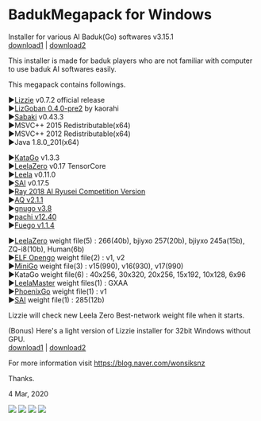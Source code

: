 # BadukMegapack for Windows
Installer for various AI Baduk(Go) softwares v3.15.1<br>
<a href="https://drive.google.com/uc?export=download&id=1I4Cyj-SxBMCSXiUoMj1s58rnplNvBKC7">download1</a> | <a href="http://naver.me/5hZHddsY">download2</a>

This installer is made for baduk players who are not familiar with computer to use baduk AI softwares easily.

This megapack contains followings.

▶<a href="https://github.com/featurecat/lizzie" target="_blank">Lizzie</a> v0.7.2 official release<br>
▶<a href="https://github.com/kaorahi/lizgoban" target="_blank">LizGoban 0.4.0-pre2</a> by kaorahi<br>
▶<a href="https://github.com/SabakiHQ/Sabaki" target="_blank">Sabaki</a> v0.43.3<br>
▶MSVC++ 2015 Redistributable(x64)<br>
▶MSVC++ 2012 Redistributable(x64)<br>
▶Java 1.8.0_201(x64)<br>

▶<a href="https://github.com/lightvector/KataGo" target="_blank">KataGo</a> v1.3.3<br>
▶<a href="https://github.com/leela-zero/leela-zero" target="_blank">LeelaZero</a> v0.17 TensorCore<br>
▶<a href="https://sjeng.org/leela.html" target="_blank">Leela</a> v0.11.0<br>
▶<a href="https://github.com/sai-dev/sai" target="_blank">SAI</a> v0.17.5<br>
▶<a href="https://github.com/zakki/Ray" target="_blank">Ray 2018 AI Ryusei Competition Version</a><br>
▶<a href="https://github.com/ymgaq/AQ" target="_blank">AQ v2.1.1</a><br>
▶<a href="https://www.gnu.org/software/gnugo/" target="_blank">gnugo v3.8</a><br>
▶<a href="https://github.com/pasky/pachi" target="_blank">pachi v12.40</a><br>
▶<a href="https://sourceforge.net/projects/fuego/" target="_blank">Fuego v1.1.4</a><br>

▶<a href="http://zero.sjeng.org/" target="_blank">LeelaZero</a> weight file(5) : 266(40b), bjiyxo 257(20b), bjiyxo 245a(15b), ZQ-i8(10b), Human(6b)<br>
▶<a href="https://github.com/pytorch/ELF" target="_blank">ELF Opengo</a> weight file(2) : v1, v2<br>
▶<a href="https://github.com/tensorflow/minigo" target="_blank">MiniGo</a> weight file(3) : v15(990), v16(930), v17(990)<br>
▶KataGo weight file(6) : 40x256, 30x320, 20x256, 15x192, 10x128, 6x96<br>
▶<a href="https://github.com/pangafu/LeelaMasterWeight" target="_blank">LeelaMaster</a> weight files(1) : GXAA<br>
▶<a href="https://github.com/Tencent/PhoenixGo" target="_blank">PhoenixGo</a> weight file(1) : v1<br>
▶<a href="http://sai.unich.it/" target="_blank">SAI</a> weight file(1) : 285(12b)<br>

Lizzie will check new Leela Zero Best-network weight file when it starts.

(Bonus) Here's a light version of Lizzie installer for 32bit Windows without GPU.<br>
<a href="https://drive.google.com/uc?export=download&id=1FuIIhrkjdWuKzjHj4Vgzbcvsnjqx1i5t">download1</a> | <a href="http://naver.me/xerdPHHt">download2</a>

For more information visit https://blog.naver.com/wonsiksnz

Thanks.


4 Mar, 2020

<img src="https://github.com/wonsiks/BadukMegapack/blob/master/megapack.png">

<img src="https://github.com/wonsiks/BadukMegapack/blob/master/lizzie.png">

<img src="https://github.com/wonsiks/BadukMegapack/blob/master/lizgoban.png">

<img src="https://github.com/wonsiks/BadukMegapack/blob/master/run_lizgoban.png">
